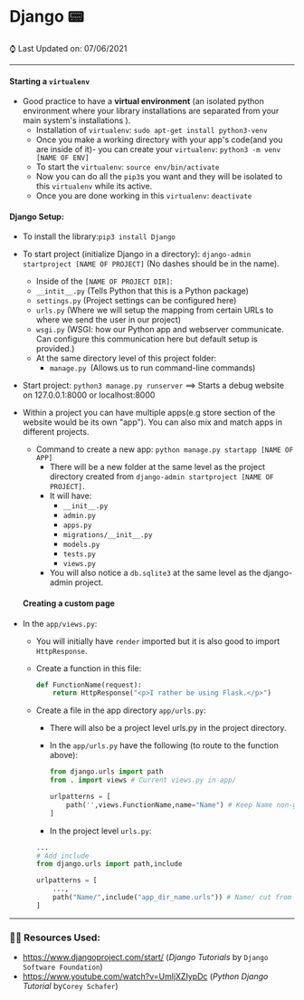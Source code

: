 # Django 📟

⌚ Last Updated on: 07/06/2021

***

#### Starting a `virtualenv`

* Good practice to have a **virtual environment** (an isolated python environment where your library installations are separated from your main system's installations ).
  * Installation of `virtualenv`: `sudo apt-get install python3-venv`
  * Once you make a working directory with your app's code(and you are inside of it)- you can create your `virtualenv`:  `python3 -m venv [NAME OF ENV]`
  * To start the `virtualenv`: `source env/bin/activate`
  * Now you can do all the `pip3`s you want and they will be isolated to this `virtualenv` while its active.
  * Once you are done working in this `virtualenv`: `deactivate`

#### Django Setup:

* To install the library:`pip3 install Django`

* To start project (initialize Django in a directory): `django-admin startproject [NAME OF PROJECT]`  (No dashes should be in the name).

  *  Inside of the `[NAME OF PROJECT DIR]`:
    * `__intit__.py` (Tells Python that this is a Python package)
    * `settings.py` (Project settings can be configured here)
    * `urls.py` (Where we will setup the mapping from certain URLs to where we send the user in our project)
    * `wsgi.py` (WSGI: how our Python app and webserver communicate. Can configure this communication here but default setup is provided.)
  * At the same directory level of this project folder:
    * `manage.py `(Allows us to run command-line commands)

* Start project: `python3 manage.py runserver` ==> Starts a debug website on 127.0.0.1:8000 or localhost:8000

* Within a project you can have multiple apps(e.g store section of the website would be its own "app"). You can also mix and match apps in different projects.

  * Command to create a new app: `python manage.py startapp [NAME OF APP]`
    * There will be a new folder at the same level as the project directory created from `django-admin startproject [NAME OF PROJECT]`.
    * It will have:
      * `__init__.py`
      * `admin.py`
      * `apps.py`
      * `migrations/__init__.py`
      * `models.py`
      * `tests.py`
      * `views.py`
    * You will also notice a `db.sqlite3` at the same level as the django-admin project.

  #### Creating a custom page

* In the `app/views.py`:

  * You will initially have `render` imported but it is also good to import `HttpResponse`.

  * Create a function in this file: 

    ```python
    def FunctionName(request):
        return HttpResponse("<p>I rather be using Flask.</p>")
    ```

  * Create a file in the app directory `app/urls.py`:

    * There will also be a project level urls.py in the project directory.

    * In the `app/urls.py` have the following (to route to the function above):

      ````python
      from django.urls import path
      from . import views # Current views.py in app/
      
      urlpatterns = [
          path('',views.FunctionName,name="Name") # Keep Name non-generic to lower collision chances
      ]

    * In the project level `urls.py`: 

    ```python
    ...
    # Add include
    from django.urls import path,include
    
    urlpatterns = [
        ...,
        path("Name/",include("app_dir_name.urls")) # Name/ cut from given url and then rest of the url passed in to the app's urls.py
    ]
    
    ```

    







***

### 🥽🥼 Resources Used:

* https://www.djangoproject.com/start/ (*Django Tutorials* by `Django Software Foundation`)
* https://www.youtube.com/watch?v=UmljXZIypDc (*Python Django Tutorial* by`Corey Schafer`)
